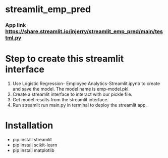 # streamlit_emp_pred

### App link https://share.streamlit.io/jnjerry/streamlit_emp_pred/main/testml.py


# Step to create this streamlit interface
1. Use Logistic Regression- Employee Analytics-Streamlit.ipynb to create and save the model. The model name is emp-model.pkl.
2. Create a streamlit interface to interact with our pickle file.
3. Get model results from the streamlit interface.
4. Run streamlit run main.py in terminal to deploy the streamlit app.


# Installation
- pip install streamlit
- pip install scikit-learn
- pip install matplotlib




